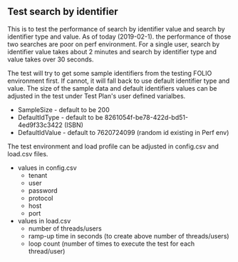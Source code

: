 Test search by identifier
---------------------------------
This is to test the performance of search by identifier value and search by identifier type and value. As of today (2019-02-1). the performance of those two searches are poor on perf environment. For a single user, search by identifier value takes about 2 minutes and search by identifier type and value takes over 30 seconds.

The test will try to get some sample identifiers from the testing FOLIO environment first. If cannot, it will fall back to use default identifier type and value. The size of the sample data and default identifiers values can be adjusted in the test under Test Plan's user defined varialbes.
* SampleSize - default to be 200
* DefaultIdType - default to be 8261054f-be78-422d-bd51-4ed9f33c3422 (ISBN)
* DefaultIdValue - default to 7620724099 (random id existing in Perf env)

The test environment and load profile can be adjusted in config.csv and load.csv files.
* values in config.csv
  * tenant
  * user
  * password
  * protocol
  * host
  * port
* values in load.csv
  * number of threads/users 
  * ramp-up time in seconds (to create above number of threads/users)
  * loop count (number of times to execute the test for each thread/user)

